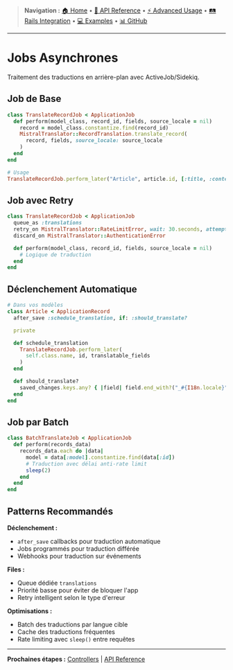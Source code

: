 > **Navigation :** [🏠 Home](README.md) • [📖 API Reference](api-reference/methods.md) • [⚡ Advanced Usage](advanced-usage/translations.md) • [🛤️ Rails Integration](rails-integration/setup.md) • [💻 Examples](../examples/) • [📊 GitHub](https://github.com/peyochanchan/mistral_translator)

---

# Jobs Asynchrones

Traitement des traductions en arrière-plan avec ActiveJob/Sidekiq.

## Job de Base

```ruby
class TranslateRecordJob < ApplicationJob
  def perform(model_class, record_id, fields, source_locale = nil)
    record = model_class.constantize.find(record_id)
    MistralTranslator::RecordTranslation.translate_record(
      record, fields, source_locale: source_locale
    )
  end
end

# Usage
TranslateRecordJob.perform_later("Article", article.id, [:title, :content])
```

## Job avec Retry

```ruby
class TranslateRecordJob < ApplicationJob
  queue_as :translations
  retry_on MistralTranslator::RateLimitError, wait: 30.seconds, attempts: 5
  discard_on MistralTranslator::AuthenticationError

  def perform(model_class, record_id, fields, source_locale = nil)
    # Logique de traduction
  end
end
```

## Déclenchement Automatique

```ruby
# Dans vos modèles
class Article < ApplicationRecord
  after_save :schedule_translation, if: :should_translate?

  private

  def schedule_translation
    TranslateRecordJob.perform_later(
      self.class.name, id, translatable_fields
    )
  end

  def should_translate?
    saved_changes.keys.any? { |field| field.end_with?("_#{I18n.locale}") }
  end
end
```

## Job par Batch

```ruby
class BatchTranslateJob < ApplicationJob
  def perform(records_data)
    records_data.each do |data|
      model = data[:model].constantize.find(data[:id])
      # Traduction avec délai anti-rate limit
      sleep(2)
    end
  end
end
```

## Patterns Recommandés

**Déclenchement :**

- `after_save` callbacks pour traduction automatique
- Jobs programmés pour traduction différée
- Webhooks pour traduction sur événements

**Files :**

- Queue dédiée `translations`
- Priorité basse pour éviter de bloquer l'app
- Retry intelligent selon le type d'erreur

**Optimisations :**

- Batch des traductions par langue cible
- Cache des traductions fréquentes
- Rate limiting avec `sleep()` entre requêtes

---

**Prochaines étapes :** [Controllers](controllers.md) | [API Reference](../api-reference/configuration.md)
